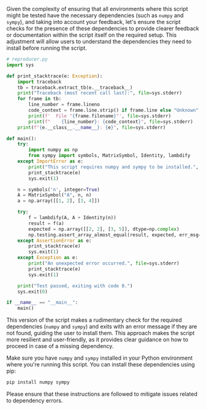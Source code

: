 Given the complexity of ensuring that all environments where this script might be tested have the necessary dependencies (such as `numpy` and `sympy`), and taking into account your feedback, let's ensure the script checks for the presence of these dependencies to provide clearer feedback or documentation within the script itself on the required setup. This adjustment will allow users to understand the dependencies they need to install before running the script.

```python
# reproducer.py
import sys

def print_stacktrace(e: Exception):
    import traceback
    tb = traceback.extract_tb(e.__traceback__)
    print("Traceback (most recent call last):", file=sys.stderr)
    for frame in tb:
        line_number = frame.lineno
        code_context = frame.line.strip() if frame.line else "Unknown"
        print(f'  File "{frame.filename}"', file=sys.stderr)
        print(f"    {line_number}: {code_context}", file=sys.stderr)
    print(f"{e.__class__.__name__}: {e}", file=sys.stderr)

def main():
    try:
        import numpy as np
        from sympy import symbols, MatrixSymbol, Identity, lambdify
    except ImportError as e:
        print("This script requires numpy and sympy to be installed.", file=sys.stderr)
        print_stacktrace(e)
        sys.exit(1)

    n = symbols('n', integer=True)
    A = MatrixSymbol("A", n, n)
    a = np.array([[1, 2], [3, 4]])

    try:
        f = lambdify(A, A + Identity(n))
        result = f(a)
        expected = np.array([[2, 2], [3, 5]], dtype=np.complex)
        np.testing.assert_array_almost_equal(result, expected, err_msg="Incorrect result from lambdify with identity matrix.")
    except AssertionError as e:
        print_stacktrace(e)
        sys.exit(1)
    except Exception as e:
        print("An unexpected error occurred.", file=sys.stderr)
        print_stacktrace(e)
        sys.exit(1)

    print("Test passed, exiting with code 0.")
    sys.exit(0)

if __name__ == "__main__":
    main()
```

This version of the script makes a rudimentary check for the required dependencies (`numpy` and `sympy`) and exits with an error message if they are not found, guiding the user to install them. This approach makes the script more resilient and user-friendly, as it provides clear guidance on how to proceed in case of a missing dependency.

Make sure you have `numpy` and `sympy` installed in your Python environment where you're running this script. You can install these dependencies using pip:

```bash
pip install numpy sympy
```

Please ensure that these instructions are followed to mitigate issues related to dependency errors.